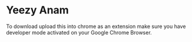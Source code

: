 # Yeezy Anam
To download upload this into chrome as an extension make sure you have developer mode activated on your Google Chrome Browser.

